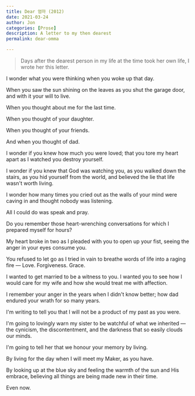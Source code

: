 ```yaml
---
title: Dear 엄마 (2012)
date: 2021-03-24 
author: Jon
categories: [Prose]
description: A letter to my then dearest
permalink: dear-omma

---
```


> Days after the dearest person in my life at the time took her own life, I wrote her this letter.


I wonder what you were thinking when you woke up that day.

  When you saw the sun shining on the leaves as you shut the garage door, and with it your will to live.

  When you thought about me for the last time.
  
  When you thought of your daughter.
   
  When you thought of your friends.
  
  And when you thought of dad.
  
I wonder if you knew how much you were loved; that you tore my heart apart as I watched you destroy yourself.
  
I wonder if you knew that God was watching you, as you walked down the stairs, as you hid yourself from the world, and believed the lie that life wasn't worth living.
 
I wonder how many times you cried out as the walls of your mind were caving in and thought nobody was listening.
 
All I could do was speak and pray.
 
Do you remember those heart-wrenching conversations for which I prepared myself for hours? 
 
My heart broke in two as I pleaded with you to open up your fist, seeing the anger in your eyes consume you. 
 
You refused to let go as I tried in vain to breathe words of life into a raging fire — Love. Forgiveness. Grace.
 
I wanted to get married to be a witness to you. I wanted you to see how I would care for my wife and how she would treat me with affection.
 
I remember your anger in the years when I didn't know better; how dad endured your wrath for so many years. 

I'm writing to tell you that I will not be a product of my past as you were. 

I'm going to lovingly warn my sister to be watchful of what we inherited — the cynicism, the discontentment, and the darkness that so easily clouds our minds. 

I'm going to tell her that we honour your memory by living. 
  
  By living for the day when I will meet my Maker, as you have.
  
  By looking up at the blue sky and feeling the warmth of the sun and His embrace, believing all things are being made new in their time. 
  
  Even now.






 
  
  
